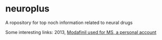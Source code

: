 # neuroplus
A ropository for top noch information related to neural drugs

Some interesting links:
2013, <a href="https://www.theguardian.com/lifeandstyle/2013/may/03/brain-enhancing-drugs-mj-hyland">Modafinil used for MS, a personal account</a>
